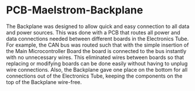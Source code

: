 # PCB-Maelstrom-Backplane
The Backplane was designed to allow quick and easy connection to all data and power sources. This was done with a PCB that routes all power and data connections needed between different boards in the Electronics Tube. For example, the CAN bus was routed such that with the simple insertion of the Main Microcontroller Board the board is connected to the bus instantly with no unnecessary wires. This eliminated wires between boards so that replacing or modifying boards can be done easily without having to unplug wire connections. Also, the Backplane gave one place on the bottom for all connections out of the Electronics Tube, keeping the components on the top of the Backplane wire-free.